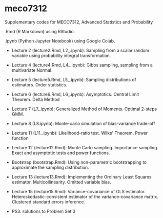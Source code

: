 # meco7312
Supplementary codes for MECO7312, Advanced Statistics and Probability

.Rmd (R Markdown) using RStudio.

.ipynb (Python Jupyter Notebook) using Google Colab. 

* Lecture 2 (lecture2.Rmd, L2_.ipynb): Sampling from a scalar random variable using probability integral transformation.

* Lecture 4 (lecture4.Rmd, L4_.ipynb): Gibbs sampling, sampling from a multivariate Normal.

* Lecture 5 (lecture5.Rmd, L5_.ipynb): Sampling distributions of estimators. Order statistics.

* Lecture 6 (lecture6.Rmd, L6_.ipynb): Asymptotics. Central Limit Theorem. Delta Method

* Lecture 7 (L7_.ipynb): Generalized Method of Moments. Optimal 2-steps GMM.

* Lecture 8 (L8.ipynb): Monte-carlo simulation of bias-variance trade-off

* Lecture 11 (L11_.ipynb): Likelihood-ratio test. Wilks' Theorem. Power function

* Lecture 12 (lecture12.Rmd): Monte Carlo sampling. Importance sampling. Exact and asymptotic tests and power functions.

* Bootstrap (bootstrap.Rmd): Using non-parametric bootstrapping to approximate the sampling distribution.

* Lecture 13 (lecture13.Rmd): Implementing the Ordinary Least Squares estimator. Multicollinearity. Omitted variable bias.

* Lecture 15 (lecture15.Rmd): Variance-covariance of OLS estimator. Heteroskedastic-consistent estimator of the variance-covariance matrix. Clustered standard errors inference.

* PS3: solutions to Problem Set 3
